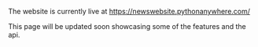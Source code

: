 The website is currently live at https://newswebsite.pythonanywhere.com/

This page will be updated soon showcasing some of the features and the api.
